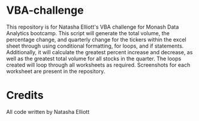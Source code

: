 # VBA-challenge
This repository is for Natasha Elliott's VBA challenge for Monash Data Analytics bootcamp.
This script will generate the total volume, the percentage change, and quarterly change for the tickers within the excel sheet through using conditional formatting, for loops, and if statements.
Additionally, it will calculate the greatest percent increase and decrease, as well as the greatest total volume for all stocks in the quarter.
The loops created will loop through all worksheets as required.
Screenshots for each worksheet are present in the repository.

# Credits
All code written by Natasha Elliott
